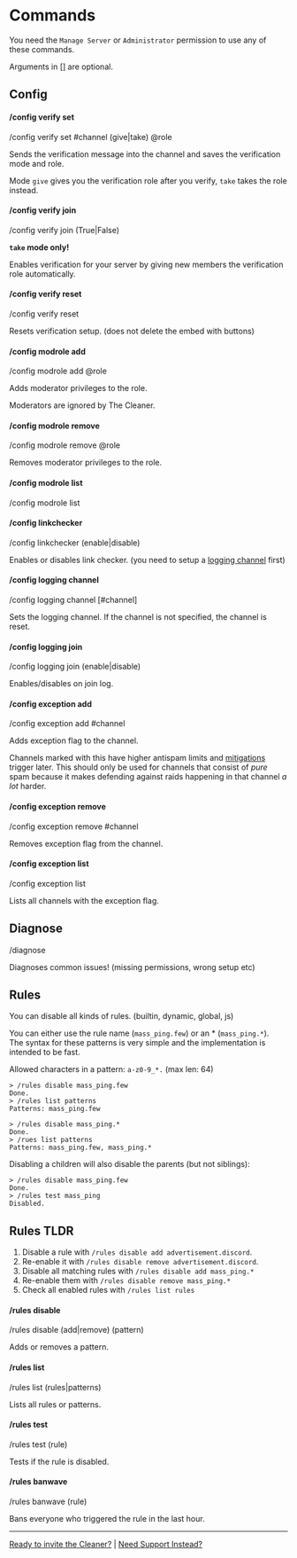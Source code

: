 
# Commands

You need the `Manage Server` or `Administrator` permission to use any of these commands.

Arguments in [] are optional.


## Config

#### /config verify set

/config verify set #channel (give|take) @role

Sends the verification message into the channel and saves the verification mode and role.

Mode `give` gives you the verification role after you verify, `take` takes the role instead.


#### /config verify join

/config verify join (True|False)

**`take` mode only!**

Enables verification for your server by giving new members the verification role automatically.


#### /config verify reset

/config verify reset

Resets verification setup. (does not delete the embed with buttons)


#### /config modrole add

/config modrole add @role

Adds moderator privileges to the role.

Moderators are ignored by The Cleaner.


#### /config modrole remove

/config modrole remove @role

Removes moderator privileges to the role.


#### /config modrole list

/config modrole list


#### /config linkchecker

/config linkchecker (enable|disable)

Enables or disables link checker. (you need to setup a [logging channel](#config-logging-channel) first)


#### /config logging channel

/config logging channel [#channel]

Sets the logging channel. If the channel is not specified, the channel is reset.

#### /config logging join

/config logging join (enable|disable)

Enables/disables on join log.


#### /config exception add

/config exception add #channel

Adds exception flag to the channel.

Channels marked with this have higher antispam limits and [mitigations](mitigation.md) trigger later.
This should only be used for channels that consist of *pure* spam because it makes defending against raids happening in that channel *a lot* harder.


#### /config exception remove

/config exception remove #channel

Removes exception flag from the channel.


#### /config exception list

/config exception list

Lists all channels with the exception flag.


## Diagnose

/diagnose

Diagnoses common issues! (missing permissions, wrong setup etc)


## Rules

You can disable all kinds of rules. (builtin, dynamic, global, js)

You can either use the rule name (`mass_ping.few`) or an * (`mass_ping.*`).  
The syntax for these patterns is very simple and the implementation is intended to be fast.

Allowed characters in a pattern: `a-z0-9_*.` (max len: 64)

```plain
> /rules disable mass_ping.few
Done.
> /rules list patterns
Patterns: mass_ping.few

> /rules disable mass_ping.*
Done.
> /rues list patterns
Patterns: mass_ping.few, mass_ping.*
```

Disabling a children will also disable the parents (but not siblings):

```plain
> /rules disable mass_ping.few
Done.
> /rules test mass_ping
Disabled.
```

## Rules TLDR

1. Disable a rule with `/rules disable add advertisement.discord`.
2. Re-enable it with `/rules disable remove advertisement.discord`.
3. Disable all matching rules with `/rules disable add mass_ping.*`
4. Re-enable them with `/rules disable remove mass_ping.*`
5. Check all enabled rules with `/rules list rules`


#### /rules disable

/rules disable (add|remove) (pattern)

Adds or removes a pattern.


#### /rules list

/rules list (rules|patterns)

Lists all rules or patterns.


#### /rules test

/rules test (rule)

Tests if the rule is disabled.


#### /rules banwave

/rules banwave (rule)

Bans everyone who triggered the rule in the last hour.


---

[Ready to invite the Cleaner?](/quickstart/) | [Need Support Instead?](/discord)
